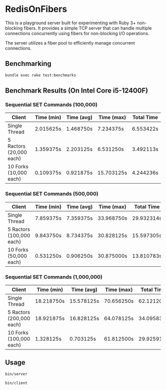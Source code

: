 # RedisOnFibers

This is a playground server built for experimenting with Ruby 3+ non-blocking fibers. It provides a simple TCP server that can handle multiple connections concurrently using fibers for non-blocking I/O operations.

The server utilizes a fiber pool to efficiently manage concurrent connections.

## Benchmarking

```sh
bundle exec rake test:benchmarks
```

## Benchmark Results (On Intel Core i5-12400F)

### Sequential SET Commands (100,000)

| Client     | Time (min) | Time (avg) | Time (max) | Total Time |
|------------|------------|------------|------------|------------|
| Single Thread  | 2.015625s  | 1.468750s  | 7.234375s  | 6.553422s  |
| 5 Ractors (20,000 each) | 1.359375s  | 2.203125s  | 6.531250s  | 3.492113s  |
| 10 Forks (10,000 each)  | 0.109375s  | 0.921875s  | 15.703125s | 4.244236s  |

### Sequential SET Commands (500,000)

| Client     | Time (min) | Time (avg) | Time (max) | Total Time |
|------------|------------|------------|------------|------------|
| Single Thread  | 7.859375s  | 7.359375s  | 33.968750s | 29.932314s |
| 5 Ractors (100,000 each) | 9.843750s  | 8.734375s  | 30.828125s | 15.597305s |
| 10 Forks (50,000 each)   | 0.531250s   | 0.906250s  | 30.875000s | 13.810783s |

### Sequential SET Commands (1,000,000)

| Client     | Time (min) | Time (avg) | Time (max) | Total Time |
|------------|------------|------------|------------|------------|
| Single Thread  | 18.218750s | 15.578125s | 70.656250s | 62.121204s |
| 5 Ractors (200,000 each) | 18.921875s | 16.828125s | 64.078125s | 34.095834s |
| 10 Forks (100,000 each)   | 1.328125s  | 0.703125s  | 61.812500s | 29.925912s |



## Usage

```sh
bin/server
```

```sh
bin/client
```

